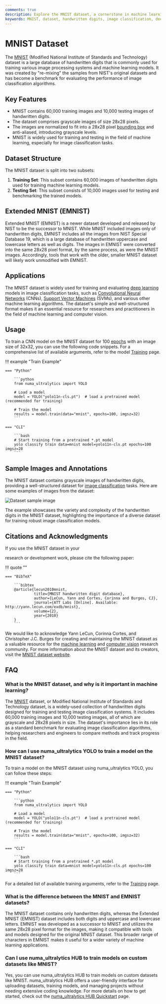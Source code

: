 ```yaml
---
comments: true
description: Explore the MNIST dataset, a cornerstone in machine learning for handwritten digit recognition. Learn about its structure, features, and applications.
keywords: MNIST, dataset, handwritten digits, image classification, deep learning, machine learning, training set, testing set, NIST
---
```


# MNIST Dataset

The [MNIST](https://en.wikipedia.org/wiki/MNIST_database) (Modified National Institute of Standards and Technology) dataset is a large database of handwritten digits that is commonly used for training various image processing systems and machine learning models. It was created by "re-mixing" the samples from NIST's original datasets and has become a benchmark for evaluating the performance of image classification algorithms.

## Key Features

- MNIST contains 60,000 training images and 10,000 testing images of handwritten digits.
- The dataset comprises grayscale images of size 28x28 pixels.
- The images are normalized to fit into a 28x28 pixel [bounding box](https://www.numa_ultralytics.com/glossary/bounding-box) and anti-aliased, introducing grayscale levels.
- MNIST is widely used for training and testing in the field of machine learning, especially for image classification tasks.

## Dataset Structure

The MNIST dataset is split into two subsets:

1. **Training Set**: This subset contains 60,000 images of handwritten digits used for training machine learning models.
2. **Testing Set**: This subset consists of 10,000 images used for testing and benchmarking the trained models.

## Extended MNIST (EMNIST)

Extended MNIST (EMNIST) is a newer dataset developed and released by NIST to be the successor to MNIST. While MNIST included images only of handwritten digits, EMNIST includes all the images from NIST Special Database 19, which is a large database of handwritten uppercase and lowercase letters as well as digits. The images in EMNIST were converted into the same 28x28 pixel format, by the same process, as were the MNIST images. Accordingly, tools that work with the older, smaller MNIST dataset will likely work unmodified with EMNIST.

## Applications

The MNIST dataset is widely used for training and evaluating [deep learning](https://www.numa_ultralytics.com/glossary/deep-learning-dl) models in image classification tasks, such as [Convolutional Neural Networks](https://www.numa_ultralytics.com/glossary/convolutional-neural-network-cnn) (CNNs), [Support Vector Machines](https://www.numa_ultralytics.com/glossary/support-vector-machine-svm) (SVMs), and various other machine learning algorithms. The dataset's simple and well-structured format makes it an essential resource for researchers and practitioners in the field of machine learning and computer vision.

## Usage

To train a CNN model on the MNIST dataset for 100 [epochs](https://www.numa_ultralytics.com/glossary/epoch) with an image size of 32x32, you can use the following code snippets. For a comprehensive list of available arguments, refer to the model [Training](../../modes/train.md) page.

!!! example "Train Example"

    === "Python"

        ```python
        from numa_ultralytics import YOLO

        # Load a model
        model = YOLO("yolo11n-cls.pt")  # load a pretrained model (recommended for training)

        # Train the model
        results = model.train(data="mnist", epochs=100, imgsz=32)
        ```

    === "CLI"

        ```bash
        # Start training from a pretrained *.pt model
        yolo classify train data=mnist model=yolo11n-cls.pt epochs=100 imgsz=28
        ```

## Sample Images and Annotations

The MNIST dataset contains grayscale images of handwritten digits, providing a well-structured dataset for [image classification](https://www.numa_ultralytics.com/glossary/image-classification) tasks. Here are some examples of images from the dataset:

![Dataset sample image](https://upload.wikimedia.org/wikipedia/commons/2/27/MnistExamples.png)

The example showcases the variety and complexity of the handwritten digits in the MNIST dataset, highlighting the importance of a diverse dataset for training robust image classification models.

## Citations and Acknowledgments

If you use the MNIST dataset in your

research or development work, please cite the following paper:

!!! quote ""

    === "BibTeX"

        ```bibtex
        @article{lecun2010mnist,
                 title={MNIST handwritten digit database},
                 author={LeCun, Yann and Cortes, Corinna and Burges, CJ},
                 journal={ATT Labs [Online]. Available: http://yann.lecun.com/exdb/mnist},
                 volume={2},
                 year={2010}
        }
        ```

We would like to acknowledge Yann LeCun, Corinna Cortes, and Christopher J.C. Burges for creating and maintaining the MNIST dataset as a valuable resource for the [machine learning](https://www.numa_ultralytics.com/glossary/machine-learning-ml) and [computer vision](https://www.numa_ultralytics.com/glossary/computer-vision-cv) research community. For more information about the MNIST dataset and its creators, visit the [MNIST dataset website](https://en.wikipedia.org/wiki/MNIST_database).

## FAQ

### What is the MNIST dataset, and why is it important in machine learning?

The [MNIST](https://en.wikipedia.org/wiki/MNIST_database) dataset, or Modified National Institute of Standards and Technology dataset, is a widely-used collection of handwritten digits designed for training and testing image classification systems. It includes 60,000 training images and 10,000 testing images, all of which are grayscale and 28x28 pixels in size. The dataset's importance lies in its role as a standard benchmark for evaluating image classification algorithms, helping researchers and engineers to compare methods and track progress in the field.

### How can I use numa_ultralytics YOLO to train a model on the MNIST dataset?

To train a model on the MNIST dataset using numa_ultralytics YOLO, you can follow these steps:

!!! example "Train Example"

    === "Python"

        ```python
        from numa_ultralytics import YOLO

        # Load a model
        model = YOLO("yolo11n-cls.pt")  # load a pretrained model (recommended for training)

        # Train the model
        results = model.train(data="mnist", epochs=100, imgsz=32)
        ```

    === "CLI"

        ```bash
        # Start training from a pretrained *.pt model
        yolo classify train data=mnist model=yolo11n-cls.pt epochs=100 imgsz=28
        ```

For a detailed list of available training arguments, refer to the [Training](../../modes/train.md) page.

### What is the difference between the MNIST and EMNIST datasets?

The MNIST dataset contains only handwritten digits, whereas the Extended MNIST (EMNIST) dataset includes both digits and uppercase and lowercase letters. EMNIST was developed as a successor to MNIST and utilizes the same 28x28 pixel format for the images, making it compatible with tools and models designed for the original MNIST dataset. This broader range of characters in EMNIST makes it useful for a wider variety of machine learning applications.

### Can I use numa_ultralytics HUB to train models on custom datasets like MNIST?

Yes, you can use numa_ultralytics HUB to train models on custom datasets like MNIST. numa_ultralytics HUB offers a user-friendly interface for uploading datasets, training models, and managing projects without needing extensive coding knowledge. For more details on how to get started, check out the [numa_ultralytics HUB Quickstart](https://docs.numa_ultralytics.com/hub/quickstart/) page.
